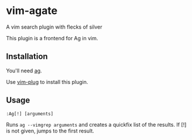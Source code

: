 # vim-agate
A vim search plugin with flecks of silver

This plugin is a frontend for Ag in vim.

## Installation

You'll need [ag](https://github.com/ggreer/the_silver_searcher).

Use [vim-plug](https://github.com/junegunn/vim-plug) to install this plugin.

## Usage

    :Ag[!] [arguments]

Runs `ag --vimgrep arguments` and creates a quickfix list of the results. If [!] is not given, jumps to the first result.
